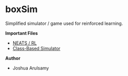 # boxSim

Simplified simulator / game used for reinforced learning.

**Important Files**
* [NEATS / RL](simNeats.py)
* [Class-Based Simulator](sim.py) 

**Author**

* Joshua Arulsamy
